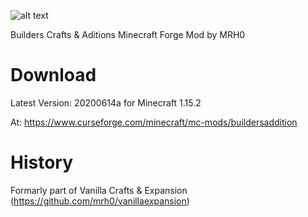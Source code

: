 ![alt text](https://github.com/mrh0/buildersaddition/blob/master/Builders.png?raw=true)

Builders Crafts & Aditions
Minecraft Forge Mod by MRH0

# Download

Latest Version: 20200614a for Minecraft 1.15.2

At: https://www.curseforge.com/minecraft/mc-mods/buildersaddition

# History

Formarly part of Vanilla Crafts & Expansion (https://github.com/mrh0/vanillaexpansion)
